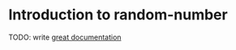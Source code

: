 # Introduction to random-number

TODO: write [great documentation](http://jacobian.org/writing/what-to-write/)
